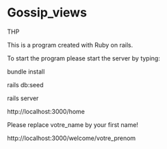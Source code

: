 # Gossip_views
THP

This is a program created with Ruby on rails.

To start the program please start the server by typing:

bundle install

rails db:seed

rails server

http://localhost:3000/home

Please replace votre_name by your first name!

http://localhost:3000/welcome/votre_prenom
